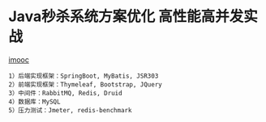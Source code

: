 
# Java秒杀系统方案优化 高性能高并发实战

[imooc](https://coding.imooc.com/class/168.html)

    1）后端实现框架：SpringBoot, MyBatis, JSR303
    2）前端实现框架：Thymeleaf, Bootstrap, JQuery
    3）中间件：RabbitMQ, Redis, Druid
    4）数据库：MySQL
    5）压力测试：Jmeter, redis-benchmark


 

